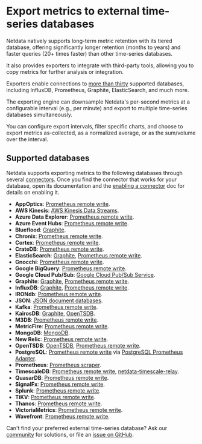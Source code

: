 # Export metrics to external time-series databases



Netdata natively supports long-term metric retention with its tiered database, offering significantly longer retention (months to years) and faster queries (20+ times faster) than other time-series databases.

It also provides exporters to integrate with third-party tools, allowing you to copy metrics for further analysis or integration.

Exporters enable connections to [more than thirty](#supported-databases) supported databases, including InfluxDB, Prometheus, Graphite, ElasticSearch, and much more.


The exporting engine can downsample Netdata's per-second metrics at a configurable interval (e.g., per minute) and export to multiple time-series databases simultaneously.

You can configure export intervals, filter specific charts, and choose to export metrics as-collected, as a normalized average, or as the sum/volume over the interval.

## Supported databases

Netdata supports exporting metrics to the following databases through several
[connectors](/src/exporting/README.md#features). Once you find the connector that works for your database, open its
documentation and the [enabling a connector](/docs/exporting-metrics/enable-an-exporting-connector.md) doc for details on enabling it.

- **AppOptics**: [Prometheus remote write](/src/exporting/prometheus/remote_write/README.md).
- **AWS Kinesis**: [AWS Kinesis Data Streams](/src/exporting/aws_kinesis/README.md).
- **Azure Data Explorer**: [Prometheus remote write](/src/exporting/prometheus/remote_write/README.md).
- **Azure Event Hubs**: [Prometheus remote write](/src/exporting/prometheus/remote_write/README.md).
- **Blueflood**: [Graphite](/src/exporting/graphite/README.md).
- **Chronix**: [Prometheus remote write](/src/exporting/prometheus/remote_write/README.md).
- **Cortex**: [Prometheus remote write](/src/exporting/prometheus/remote_write/README.md).
- **CrateDB**: [Prometheus remote write](/src/exporting/prometheus/remote_write/README.md).
- **ElasticSearch**: [Graphite](/src/exporting/graphite/README.md), [Prometheus remote write](/src/exporting/prometheus/remote_write/README.md).
- **Gnocchi**: [Prometheus remote write](/src/exporting/prometheus/remote_write/README.md).
- **Google BigQuery**: [Prometheus remote write](/src/exporting/prometheus/remote_write/README.md).
- **Google Cloud Pub/Sub**: [Google Cloud Pub/Sub Service](/src/exporting/pubsub/README.md).
- **Graphite**: [Graphite](/src/exporting/graphite/README.md), [Prometheus remote write](/src/exporting/prometheus/remote_write/README.md).
- **InfluxDB**: [Graphite](/src/exporting/graphite/README.md), [Prometheus remote write](/src/exporting/prometheus/remote_write/README.md).
- **IRONdb**: [Prometheus remote write](/src/exporting/prometheus/remote_write/README.md).
- **JSON**: [JSON document databases](/src/exporting/json/README.md).
- **Kafka**: [Prometheus remote write](/src/exporting/prometheus/remote_write/README.md).
- **KairosDB**: [Graphite](/src/exporting/graphite/README.md), [OpenTSDB](/src/exporting/opentsdb/README.md).
- **M3DB**: [Prometheus remote write](/src/exporting/prometheus/remote_write/README.md).
- **MetricFire**: [Prometheus remote write](/src/exporting/prometheus/remote_write/README.md).
- **MongoDB**: [MongoDB](/src/exporting/mongodb/README.md).
- **New Relic**: [Prometheus remote write](/src/exporting/prometheus/remote_write/README.md).
- **OpenTSDB**: [OpenTSDB](/src/exporting/opentsdb/README.md), [Prometheus remote write](/src/exporting/prometheus/remote_write/README.md).
- **PostgreSQL**: [Prometheus remote write](/src/exporting/prometheus/remote_write/README.md) via [PostgreSQL Prometheus Adapter](https://github.com/CrunchyData/postgresql-prometheus-adapter).
- **Prometheus**: [Prometheus scraper](/src/exporting/prometheus/README.md).
- **TimescaleDB**: [Prometheus remote write](/src/exporting/prometheus/remote_write/README.md), [netdata-timescale-relay](/src/exporting/TIMESCALE.md).
- **QuasarDB**: [Prometheus remote write](/src/exporting/prometheus/remote_write/README.md).
- **SignalFx**: [Prometheus remote write](/src/exporting/prometheus/remote_write/README.md).
- **Splunk**: [Prometheus remote write](/src/exporting/prometheus/remote_write/README.md).
- **TiKV**: [Prometheus remote write](/src/exporting/prometheus/remote_write/README.md).
- **Thanos**: [Prometheus remote write](/src/exporting/prometheus/remote_write/README.md).
- **VictoriaMetrics**: [Prometheus remote write](/src/exporting/prometheus/remote_write/README.md).
- **Wavefront**: [Prometheus remote write](/src/exporting/prometheus/remote_write/README.md).

Can't find your preferred external time-series database? Ask our [community](https://community.netdata.cloud/) for solutions, or file an [issue on GitHub](https://github.com/netdata/netdata/issues/new?assignees=&labels=bug%2Cneeds+triage&template=BUG_REPORT.yml).
<!--stackedit_data:
eyJoaXN0b3J5IjpbLTM0ODU2NDAxMiwtMTYyNzk2MTU3M119
-->
